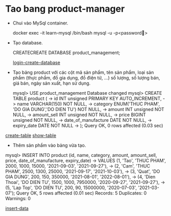 # Tao bang product-manager

* Chui vào MySql container.

    docker exec -it learn-mysql /bin/bash
    mysql -u <username> -p<password>

* Tạo database.

    CREATECREATE DATABASE product_management;

    [login-create-database](Desktop/Database/HomeWork1/screenshots/login-create-database.png)

* Tạo bảng product với các cột mã sản phẩm, tên sản phẩm, loại sản phẩm (thực phẩm, đồ gia dụng, đồ điện tử, ...) số lượng, số lượng bán, giá bán, ngày sản xuất, hạn sử dụng.

    mysql> USE product_management
    Database changed
    mysql> CREATE TABLE product (
    -> id INT unsigned PRIMARY KEY AUTO_INCREMENT,
    -> name VARCHAR(150) NOT NULL,
    -> category ENUM('THUC PHAM', 'DO GIA DUNG','DO DIEN TU') NOT NULL,
    -> amount INT unsigned NOT NULL,
    -> amount_sell INT unsigned NOT NULL,
    -> price BIGINT unsigned NOT NULL,
    -> date_of_manufacture DATE NOT NULL,
    -> expiry_date DATE NOT NULL
    -> );
Query OK, 0 rows affected (0.03 sec)

[create-table](Desktop/Database/HomeWork1/screenshots/create-table.png)
[show-table](Desktop/Database/HomeWork1/screenshots/show-table.png)

* Thêm sản phẩm vào bảng vừa tạo.

mysql> INSERT INTO product (id, name, category, amount, amount_sell, price, date_of_manufacture, expiry_date)
    ->  VALUES (1, 'Tao', 'THUC PHAM', 2000, 1000, 15000, '2021-09-03', '2021-09-27'),
    -> (2, 'Cam', 'THUC PHAM', 2500, 1300, 25000, '2021-09-17', '2021-10-03'),
    -> (3, 'Quat', 'DO GIA DUNG', 200, 150, 350000, '2021-08-01', '2022-08-01'),
    -> (4, 'Dien Thoai', 'DO DIEN TU', 1500, 1000, 7950000, '2020-09-27', '2021-09-27'),
    -> (5, 'Lap Top', 'DO DIEN TU', 200, 90, 15000000, '2020-07-03', '2021-03-07');
Query OK, 5 rows affected (0.01 sec)
Records: 5  Duplicates: 0  Warnings: 0

[insert-data](Desktop/Database/HomeWork1/screenshots/insert-data.png)


